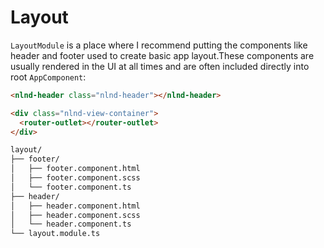 # Layout

```LayoutModule``` is a place where I recommend putting the components like header and footer used to create basic app layout.These components are usually rendered in the UI at all times and are often included directly into root `AppComponent`:

```html
<nlnd-header class="nlnd-header"></nlnd-header>

<div class="nlnd-view-container">
  <router-outlet></router-outlet>
</div>
```

```html
layout/
├── footer/
│   ├── footer.component.html
│   ├── footer.component.scss
│   └── footer.component.ts
├── header/
│   ├── header.component.html
│   ├── header.component.scss
│   └── header.component.ts
└── layout.module.ts
```
